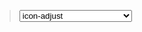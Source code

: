 > <select>
> 	<optgroup label="Web Application Icons">
> 		<option value="icon-adjust">icon-adjust</option>
> 		<option value="icon-asterisk">icon-asterisk</option>
> 		<option value="icon-ban-circle">icon-ban-circle</option>
> 		<option value="icon-bar-chart">icon-bar-chart</option>
> 		<option value="icon-barcode">icon-barcode</option>
> 		<option value="icon-beaker">icon-beaker</option>
> 		<option value="icon-beer">icon-beer</option>
> 		<option value="icon-bell">icon-bell</option>
> 		<option value="icon-bell-alt">icon-bell-alt</option>
> 		<option value="icon-bolt">icon-bolt</option>
> 		<option value="icon-book">icon-book</option>
> 		<option value="icon-bookmark">icon-bookmark</option>
> 		<option value="icon-bookmark-empty">icon-bookmark-empty</option>
> 		<option value="icon-briefcase">icon-briefcase</option>
> 		<option value="icon-bullhorn">icon-bullhorn</option>
> 		<option value="icon-calendar">icon-calendar</option>
> 		<option value="icon-camera">icon-camera</option>
> 		<option value="icon-camera-retro">icon-camera-retro</option>
> 		<option value="icon-certificate">icon-certificate</option>
> 		<option value="icon-check">icon-check</option>
> 		<option value="icon-check-empty">icon-check-empty</option>
> 		<option value="icon-circle">icon-circle</option>
> 		<option value="icon-circle-blank">icon-circle-blank</option>
> 		<option value="icon-cloud">icon-cloud</option>
> 		<option value="icon-cloud-download">icon-cloud-download</option>
> 		<option value="icon-cloud-upload">icon-cloud-upload</option>
> 		<option value="icon-coffee">icon-coffee</option>
> 		<option value="icon-cog">icon-cog</option>
> 		<option value="icon-cogs">icon-cogs</option>
> 		<option value="icon-comment">icon-comment</option>
> 		<option value="icon-comment-alt">icon-comment-alt</option>
> 		<option value="icon-comments">icon-comments</option>
> 		<option value="icon-comments-alt">icon-comments-alt</option>
> 		<option value="icon-credit-card">icon-credit-card</option>
> 		<option value="icon-dashboard">icon-dashboard</option>
> 		<option value="icon-desktop">icon-desktop</option>
> 		<option value="icon-download">icon-download</option>
> 		<option value="icon-download-alt">icon-download-alt</option>
> 		<option value="icon-edit">icon-edit</option>
> 		<option value="icon-envelope">icon-envelope</option>
> 		<option value="icon-envelope-alt">icon-envelope-alt</option>
> 		<option value="icon-exchange">icon-exchange</option>
> 		<option value="icon-exclamation-sign">icon-exclamation-sign</option>
> 		<option value="icon-external-link">icon-external-link</option>
> 		<option value="icon-eye-close">icon-eye-close</option>
> 		<option value="icon-eye-open">icon-eye-open</option>
> 		<option value="icon-facetime-video">icon-facetime-video</option>
> 		<option value="icon-fighter-jet">icon-fighter-jet</option>
> 		<option value="icon-film">icon-film</option>
> 		<option value="icon-filter">icon-filter</option>
> 		<option value="icon-fire">icon-fire</option>
> 		<option value="icon-flag">icon-flag</option>
> 		<option value="icon-folder-close">icon-folder-close</option>
> 		<option value="icon-folder-open">icon-folder-open</option>
> 		<option value="icon-folder-close-alt">icon-folder-close-alt</option>
> 		<option value="icon-folder-open-alt">icon-folder-open-alt</option>
> 		<option value="icon-food">icon-food</option>
> 		<option value="icon-gift">icon-gift</option>
> 		<option value="icon-glass">icon-glass</option>
> 		<option value="icon-globe">icon-globe</option>
> 		<option value="icon-group">icon-group</option>
> 		<option value="icon-hdd">icon-hdd</option>
> 		<option value="icon-headphones">icon-headphones</option>
> 		<option value="icon-heart">icon-heart</option>
> 		<option value="icon-heart-empty">icon-heart-empty</option>
> 		<option value="icon-home">icon-home</option>
> 		<option value="icon-inbox">icon-inbox</option>
> 		<option value="icon-info-sign">icon-info-sign</option>
> 		<option value="icon-key">icon-key</option>
> 		<option value="icon-leaf">icon-leaf</option>
> 		<option value="icon-laptop">icon-laptop</option>
> 		<option value="icon-legal">icon-legal</option>
> 		<option value="icon-lemon">icon-lemon</option>
> 		<option value="icon-lightbulb">icon-lightbulb</option>
> 		<option value="icon-lock">icon-lock</option>
> 		<option value="icon-unlock">icon-unlock</option>
> 		<option value="icon-magic">icon-magic</option>
> 		<option value="icon-magnet">icon-magnet</option>
> 		<option value="icon-map-marker">icon-map-marker</option>
> 		<option value="icon-minus">icon-minus</option>
> 		<option value="icon-minus-sign">icon-minus-sign</option>
> 		<option value="icon-mobile-phone">icon-mobile-phone</option>
> 		<option value="icon-money">icon-money</option>
> 		<option value="icon-move">icon-move</option>
> 		<option value="icon-music">icon-music</option>
> 		<option value="icon-off">icon-off</option>
> 		<option value="icon-ok">icon-ok</option>
> 		<option value="icon-ok-circle">icon-ok-circle</option>
> 		<option value="icon-ok-sign">icon-ok-sign</option>
> 		<option value="icon-pencil">icon-pencil</option>
> 		<option value="icon-picture">icon-picture</option>
> 		<option value="icon-plane">icon-plane</option>
> 		<option value="icon-plus">icon-plus</option>
> 		<option value="icon-plus-sign">icon-plus-sign</option>
> 		<option value="icon-print">icon-print</option>
> 		<option value="icon-pushpin">icon-pushpin</option>
> 		<option value="icon-qrcode">icon-qrcode</option>
> 		<option value="icon-question-sign">icon-question-sign</option>
> 		<option value="icon-quote-left">icon-quote-left</option>
> 		<option value="icon-quote-right">icon-quote-right</option>
> 		<option value="icon-random">icon-random</option>
> 		<option value="icon-refresh">icon-refresh</option>
> 		<option value="icon-remove">icon-remove</option>
> 		<option value="icon-remove-circle">icon-remove-circle</option>
> 		<option value="icon-remove-sign">icon-remove-sign</option>
> 		<option value="icon-reorder">icon-reorder</option>
> 		<option value="icon-reply">icon-reply</option>
> 		<option value="icon-resize-horizontal">icon-resize-horizontal</option>
> 		<option value="icon-resize-vertical">icon-resize-vertical</option>
> 		<option value="icon-retweet">icon-retweet</option>
> 		<option value="icon-road">icon-road</option>
> 		<option value="icon-rss">icon-rss</option>
> 		<option value="icon-screenshot">icon-screenshot</option>
> 		<option value="icon-search">icon-search</option>
> 		<option value="icon-share">icon-share</option>
> 		<option value="icon-share-alt">icon-share-alt</option>
> 		<option value="icon-shopping-cart">icon-shopping-cart</option>
> 		<option value="icon-signal">icon-signal</option>
> 		<option value="icon-signin">icon-signin</option>
> 		<option value="icon-signout">icon-signout</option>
> 		<option value="icon-sitemap">icon-sitemap</option>
> 		<option value="icon-sort">icon-sort</option>
> 		<option value="icon-sort-down">icon-sort-down</option>
> 		<option value="icon-sort-up">icon-sort-up</option>
> 		<option value="icon-spinner">icon-spinner</option>
> 		<option value="icon-star">icon-star</option>
> 		<option value="icon-star-empty">icon-star-empty</option>
> 		<option value="icon-star-half">icon-star-half</option>
> 		<option value="icon-tablet">icon-tablet</option>
> 		<option value="icon-tag">icon-tag</option>
> 		<option value="icon-tags">icon-tags</option>
> 		<option value="icon-tasks">icon-tasks</option>
> 		<option value="icon-thumbs-down">icon-thumbs-down</option>
> 		<option value="icon-thumbs-up">icon-thumbs-up</option>
> 		<option value="icon-time">icon-time</option>
> 		<option value="icon-tint">icon-tint</option>
> 		<option value="icon-trash">icon-trash</option>
> 		<option value="icon-trophy">icon-trophy</option>
> 		<option value="icon-truck">icon-truck</option>
> 		<option value="icon-umbrella">icon-umbrella</option>
> 		<option value="icon-upload">icon-upload</option>
> 		<option value="icon-upload-alt">icon-upload-alt</option>
> 		<option value="icon-user">icon-user</option>
> 		<option value="icon-user-md">icon-user-md</option>
> 		<option value="icon-volume-off">icon-volume-off</option>
> 		<option value="icon-volume-down">icon-volume-down</option>
> 		<option value="icon-volume-up">icon-volume-up</option>
> 		<option value="icon-warning-sign">icon-warning-sign</option>
> 		<option value="icon-wrench">icon-wrench</option>
> 		<option value="icon-zoom-in">icon-zoom-in</option>
> 		<option value="icon-zoom-out">icon-zoom-out</option>
> 	<optgroup label="Text Editor Icons">
> 		<option value="icon-file">icon-file</option>
> 		<option value="icon-file-alt">icon-file-alt</option>
> 		<option value="icon-cut">icon-cut</option>
> 		<option value="icon-copy">icon-copy</option>
> 		<option value="icon-paste">icon-paste</option>
> 		<option value="icon-save">icon-save</option>
> 		<option value="icon-undo">icon-undo</option>
> 		<option value="icon-repeat">icon-repeat</option>
> 		<option value="icon-text-height">icon-text-height</option>
> 		<option value="icon-text-width">icon-text-width</option>
> 		<option value="icon-align-left">icon-align-left</option>
> 		<option value="icon-align-center">icon-align-center</option>
> 		<option value="icon-align-right">icon-align-right</option>
> 		<option value="icon-align-justify">icon-align-justify</option>
> 		<option value="icon-indent-left">icon-indent-left</option>
> 		<option value="icon-indent-right">icon-indent-right</option>
> 		<option value="icon-font">icon-font</option>
> 		<option value="icon-bold">icon-bold</option>
> 		<option value="icon-italic">icon-italic</option>
> 		<option value="icon-strikethrough">icon-strikethrough</option>
> 		<option value="icon-underline">icon-underline</option>
> 		<option value="icon-link">icon-link</option>
> 		<option value="icon-paper-clip">icon-paper-clip</option>
> 		<option value="icon-columns">icon-columns</option>
> 		<option value="icon-table">icon-table</option>
> 		<option value="icon-th-large">icon-th-large</option>
> 		<option value="icon-th">icon-th</option>
> 		<option value="icon-th-list">icon-th-list</option>
> 		<option value="icon-list">icon-list</option>
> 		<option value="icon-list-ol">icon-list-ol</option>
> 		<option value="icon-list-ul">icon-list-ul</option>
> 		<option value="icon-list-alt">icon-list-alt</option>
> 	<optgroup label="Directional Icons">
> 		<option value="icon-angle-left">icon-angle-left</option>
> 		<option value="icon-angle-right">icon-angle-right</option>
> 		<option value="icon-angle-up">icon-angle-up</option>
> 		<option value="icon-angle-down">icon-angle-down</option>
> 		<option value="icon-arrow-down">icon-arrow-down</option>
> 		<option value="icon-arrow-left">icon-arrow-left</option>
> 		<option value="icon-arrow-right">icon-arrow-right</option>
> 		<option value="icon-arrow-up">icon-arrow-up</option>
> 		<option value="icon-caret-down">icon-caret-down</option>
> 		<option value="icon-caret-left">icon-caret-left</option>
> 		<option value="icon-caret-right">icon-caret-right</option>
> 		<option value="icon-caret-up">icon-caret-up</option>
> 		<option value="icon-chevron-down">icon-chevron-down</option>
> 		<option value="icon-chevron-left">icon-chevron-left</option>
> 		<option value="icon-chevron-right">icon-chevron-right</option>
> 		<option value="icon-chevron-up">icon-chevron-up</option>
> 		<option value="icon-circle-arrow-down">icon-circle-arrow-down</option>
> 		<option value="icon-circle-arrow-left">icon-circle-arrow-left</option>
> 		<option value="icon-circle-arrow-right">icon-circle-arrow-right</option>
> 		<option value="icon-circle-arrow-up">icon-circle-arrow-up</option>
> 		<option value="icon-double-angle-left">icon-double-angle-left</option>
> 		<option value="icon-double-angle-right">icon-double-angle-right</option>
> 		<option value="icon-double-angle-up">icon-double-angle-up</option>
> 		<option value="icon-double-angle-down">icon-double-angle-down</option>
> 		<option value="icon-hand-down">icon-hand-down</option>
> 		<option value="icon-hand-left">icon-hand-left</option>
> 		<option value="icon-hand-right">icon-hand-right</option>
> 		<option value="icon-hand-up">icon-hand-up</option>
> 		<option value="icon-circle">icon-circle</option>
> 		<option value="icon-circle-blank">icon-circle-blank</option>
> 	<optgroup label="Video Player Icons">
> 		<option value="icon-play-circle">icon-play-circle</option>
> 		<option value="icon-play">icon-play</option>
> 		<option value="icon-pause">icon-pause</option>
> 		<option value="icon-stop">icon-stop</option>
> 		<option value="icon-step-backward">icon-step-backward</option>
> 		<option value="icon-fast-backward">icon-fast-backward</option>
> 		<option value="icon-backward">icon-backward</option>
> 		<option value="icon-forward">icon-forward</option>
> 		<option value="icon-fast-forward">icon-fast-forward</option>
> 		<option value="icon-step-forward">icon-step-forward</option>
> 		<option value="icon-eject">icon-eject</option>
> 		<option value="icon-fullscreen">icon-fullscreen</option>
> 		<option value="icon-resize-full">icon-resize-full</option>
> 		<option value="icon-resize-small">icon-resize-small</option>
> 	<optgroup label="Social Icons">
> 		<option value="icon-phone">icon-phone</option>
> 		<option value="icon-phone-sign">icon-phone-sign</option>
> 		<option value="icon-facebook">icon-facebook</option>
> 		<option value="icon-facebook-sign">icon-facebook-sign</option>
> 		<option value="icon-twitter">icon-twitter</option>
> 		<option value="icon-twitter-sign">icon-twitter-sign</option>
> 		<option value="icon-github">icon-github</option>
> 		<option value="icon-github-alt">icon-github-alt</option>
> 		<option value="icon-github-sign">icon-github-sign</option>
> 		<option value="icon-linkedin">icon-linkedin</option>
> 		<option value="icon-linkedin-sign">icon-linkedin-sign</option>
> 		<option value="icon-pinterest">icon-pinterest</option>
> 		<option value="icon-pinterest-sign">icon-pinterest-sign</option>
> 		<option value="icon-google-plus">icon-google-plus</option>
> 		<option value="icon-google-plus-sign">icon-google-plus-sign</option>
> 		<option value="icon-sign-blank">icon-sign-blank</option>
> 	<optgroup label="Medical Icons">
> 		<option value="icon-ambulance">icon-ambulance</option>
> 		<option value="icon-beaker">icon-beaker</option>
> 		<option value="icon-h-sign">icon-h-sign</option>
> 		<option value="icon-hospital">icon-hospital</option>
> 		<option value="icon-medkit">icon-medkit</option>
> 		<option value="icon-plus-sign-alt">icon-plus-sign-alt</option>
> 		<option value="icon-stethoscope">icon-stethoscope</option>
> 		<option value="icon-user-md">icon-user-md</option>
> </select>